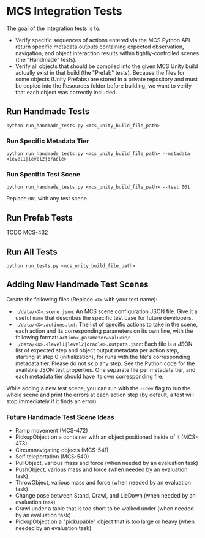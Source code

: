 # MCS Integration Tests

The goal of the integration tests is to:
- Verify specific sequences of actions entered via the MCS Python API return specific metadata outputs containing expected observation, navigation, and object interaction results within tightly-controlled scenes (the "Handmade" tests).
- Verify all objects that should be compiled into the given MCS Unity build actually exist in that build (the "Prefab" tests). Because the files for some objects (Unity Prefabs) are stored in a private repository and must be copied into the Resources folder before building, we want to verify that each object was correctly included.

## Run Handmade Tests

```
python run_handmade_tests.py <mcs_unity_build_file_path>
```

### Run Specific Metadata Tier

```
python run_handmade_tests.py <mcs_unity_build_file_path> --metadata <level1|level2|oracle>
```

### Run Specific Test Scene

```
python run_handmade_tests.py <mcs_unity_build_file_path> --test 001
```

Replace `001` with any test scene.

## Run Prefab Tests

TODO MCS-432

## Run All Tests

```
python run_tests.py <mcs_unity_build_file_path>
```

## Adding New Handmade Test Scenes

Create the following files (Replace `<X>` with your test name):

- `./data/<X>.scene.json`: An MCS scene configuration JSON file. Give it a useful `name` that describes the specific test case for future developers.
- `./data/<X>.actions.txt`: The list of specific actions to take in the scene, each action and its corresponding parameters on its own line, with the following format: `action<,parameter=value>\n`
- `./data/<X>.<level1|level2|oracle>.outputs.json`: Each file is a JSON list of expected step and object output metadata per action step, starting at step 0 (initialization), for runs with the file's corresponding metadata tier. Please do not skip any step. See the Python code for the available JSON test properties. One separate file per metadata tier, and each metadata tier should have its own corresponding file.

While adding a new test scene, you can run with the `--dev` flag to run the whole scene and print the errors at each action step (by default, a test will stop immediately if it finds an error).

### Future Handmade Test Scene Ideas

- Ramp movement (MCS-472)
- PickupObject on a container with an object positioned inside of it (MCS-473)
- Circumnavigating objects (MCS-541)
- Self teleportation (MCS-540)
- PullObject, various mass and force (when needed by an evaluation task)
- PushObject, various mass and force (when needed by an evaluation task)
- ThrowObject, various mass and force (when needed by an evaluation task)
- Change pose between Stand, Crawl, and LieDown (when needed by an evaluation task)
- Crawl under a table that is too short to be walked under (when needed by an evaluation task)
- PickupObject on a "pickupable" object that is too large or heavy (when needed by an evaluation task)
